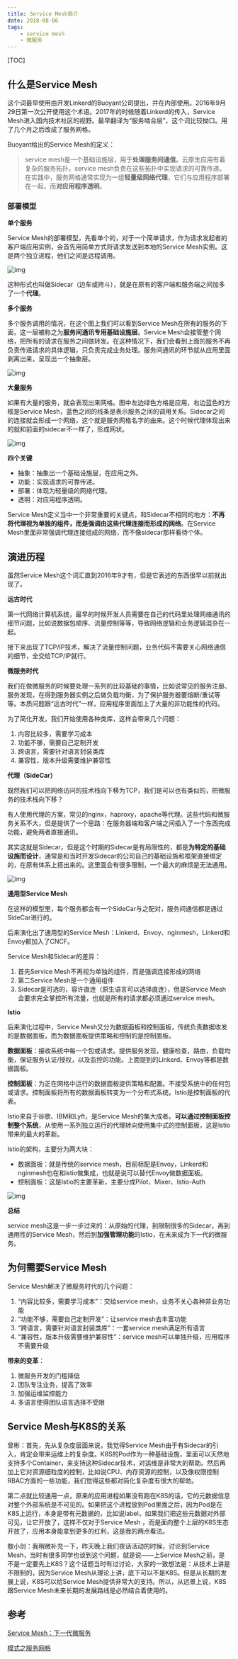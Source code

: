 ```yaml
---
title: Service Mesh简介
date: 2018-08-06
tags: 
    - service mesh
    - 微服务
---
```


[TOC]

## 什么是Service Mesh

这个词最早使用由开发Linkerd的Buoyant公司提出，并在内部使用。2016年9月29日第一次公开使用这个术语。2017年的时候随着Linkerd的传入，Service Mesh进入国内技术社区的视野。最早翻译为“服务啮合层”，这个词比较拗口。用了几个月之后改成了服务网格。

Buoyant给出的Service Mesh的定义：

> service mesh是一个基础设施层，用于**处理服务间通信**。云原生应用有着复杂的服务拓扑，service mesh负责在这些拓扑中实现请求的可靠传递。在实践中，服务网格通常实现为一组**轻量级网络代理**，它们与应用程序部署在一起，而**对应用程序透明**。

### 部署模型

**单个服务**

Service Mesh的部署模型，先看单个的，对于一个简单请求，作为请求发起者的客户端应用实例，会首先用简单方式将请求发送到本地的Service Mesh实例。这是两个独立进程，他们之间是远程调用。

![img](https://skyao.io/publication/service-mesh-next-generation-microservice/images/ppt-7.JPG)

这种形式也叫做Sidecar（边车或挎斗），就是在原有的客户端和服务端之间加多了一个**代理**。

**多个服务**

多个服务调用的情况，在这个图上我们可以看到Service Mesh在所有的服务的下面，这一层被称之为**服务间通讯专用基础设施层**。Service Mesh会接管整个网络，把所有的请求在服务之间做转发。在这种情况下，我们会看到上面的服务不再负责传递请求的具体逻辑，只负责完成业务处理。服务间通讯的环节就从应用里面剥离出来，呈现出一个抽象层。

![img](https://skyao.io/publication/service-mesh-next-generation-microservice/images/ppt-9.JPG)

**大量服务**

如果有大量的服务，就会表现出来网格。图中左边绿色方格是应用，右边蓝色的方框是Service Mesh，蓝色之间的线条是表示服务之间的调用关系。Sidecar之间的连接就会形成一个网络，这个就是服务网格名字的由来。这个时候代理体现出来的就和前面的sidecar不一样了，形成网状。

![img](https://skyao.io/publication/service-mesh-next-generation-microservice/images/ppt-10.JPG)

**四个关键**

- 抽象：抽象出一个基础设施层，在应用之外。
- 功能：实现请求的可靠传递。
- 部署：体现为轻量级的网络代理。
- 透明：对应用程序透明。

Service Mesh定义当中一个非常重要的关键点，和Sidecar不相同的地方：**不再将代理视为单独的组件，而是强调由这些代理连接而形成的网络**。在Service Mesh里面非常强调代理连接组成的网络，而不像sidecar那样看待个体。

## 演进历程

虽然Service Mesh这个词汇直到2016年9才有，但是它表述的东西很早以前就出现了。

**远古时代**

第一代网络计算机系统，最早的时候开发人员需要在自己的代码里处理网络通讯的细节问题，比如说数据包顺序、流量控制等等，导致网络逻辑和业务逻辑混杂在一起。

接下来出现了TCP/IP技术，解决了流量控制问题，业务代码不需要关心网络通信的细节，全交给TCP/IP就行。

**微服务时代**

我们在做微服务的时候要处理一系列的比较基础的事情，比如说常见的服务注册、服务发现，在得到服务器实例之后做负载均衡，为了保护服务器要熔断/重试等等。本质问题跟“远古时代”一样，应用程序里面加上了大量的非功能性的代码。

为了简化开发，我们开始使用各种类库，这样会带来几个问题：

1. 内容比较多，需要学习成本
2. 功能不够，需要自己定制开发
3. 跨语言，需要针对语言封装类库
4. 兼容性，版本升级需要维护兼容性

**代理（SideCar）**

既然我们可以把网络访问的技术栈向下移为TCP，我们是可以也有类似的，把微服务的技术栈向下移？

有人使用代理的方案，常见的nginx，haproxy，apache等代理。这些代码和微服务关系不大，但是提供了一个思路：在服务器端和客户端之间插入了一个东西完成功能，避免两者直接通讯。

其实这就是Sidecar，但是这个时期的Sidecar是有局限性的，都是**为特定的基础设施而设计**，通常是和当时开发Sidecar的公司自己的基础设施和框架直接绑定的，在原有体系上搭出来的。这里面会有很多限制，一个最大的麻烦是无法通用。

![img](https://res.infoq.com/articles/pattern-service-mesh/zh/resources/158-1509284841154.png)

**通用型Service Mesh**

在这样的模型里，每个服务都会有一个SideCar与之配对，服务间通信都是通过SideCar进行的。

后来演化出了通用型的Service Mesh：Linkerd、Envoy、nginmesh，Linkerd和Envoy都加入了CNCF。

Service Mesh和Sidecar的差异：

1. 首先Service Mesh不再视为单独的组件，而是强调连接形成的网络
2. 第二Service Mesh是一个通用组件
3. Sidecar是可选的，容许直连（原生语言可以选择直连），但是Service Mesh会要求完全掌控所有流量，也就是所有的请求都必须通过service mesh。

**Istio**

后来演化过程中，Service Mesh又分为数据面板和控制面板，传统负责数据收发的是数据面板，而为数据面板提供策略和控制的是控制面板。

**数据面板**：接收系统中每一个包或请求。提供服务发现，健康检查，路由，负载均衡，保证服务认证/授权，以及监控的功能。上面提到的Linkerd、Envoy等都是数据面板。

**控制面板**：为正在网格中运行的数据面板提供策略和配置。不接受系统中的任何包或请求。控制面板将所有的数据面板转变为一个分布式系统。Istio是控制面板的代表。

Istio来自于谷歌、IBM和Lyft，是Service Mesh的集大成者。**可以通过控制面板控制整个系统**，从使用一系列独立运行的代理转向使用集中式的控制面板，这是Istio带来的最大的革新。

Istio的架构，主要分为两大块：

- 数据面板：就是传统的service mesh，目前标配是Envoy，Linkerd和nginmesh也在和istio做集成，也就是说可以替代Envoy做数据面板。
- 控制面板：这是Istio的主要革新，主要分成Pilot、Mixer、Istio-Auth

![img](https://skyao.io/publication/service-mesh-next-generation-microservice/images/ppt-31.JPG)

**总结**

service mesh这是一步一步过来的：从原始的代理，到限制很多的Sidecar，再到通用性的Service Mesh，然后到**加强管理功能**的Istio，在未来成为下一代的微服务。

## 为何需要Service Mesh

Service Mesh解决了微服务时代的几个问题：

1. “内容比较多，需要学习成本”：交给service mesh，业务不关心各种非业务功能
2. “功能不够，需要自己定制开发”：让service mesh去丰富功能
3. “跨语言，需要针对语言封装类库”：一套service mesh满足所有语言
4. “兼容性，版本升级需要维护兼容性”：service mesh可以单独升级，应用程序不需要升级

**带来的变革**：

1. 微服务开发的门槛降低
2. 团队专注业务，提高了效率
3. 加强运维监控能力
4. 多语言使得团队语言选择不受限

## Service Mesh与K8S的关系

曾彬：首先，先从复杂度层面来说，我觉得Service Mesh由于有Sidecar的引入，肯定会带来运维上的复杂度。K8S的Pod作为一种基础设施，里面可以天然地支持多个Container，来支持这种Sidecar技术，对运维是非常大的帮助。然后再加上它对资源细粒度的控制，比如说CPU、内存资源的控制，以及像权限控制RBAC方面的一些功能，我们觉得这些都对简化复杂度有很大的帮助。

第二点就比较通用一点，原来的应用进程如果没有跑在K8S的话，它的元数据信息对整个外部系统是不可见的。如果把这个进程放到Pod里面之后，因为Pod是在K8S上运行，本身是带有元数据的，比如说label，如果我们把这些元数据对外部可见，让它开放了，这样不仅对于Service Mesh ，而是面向整个上层的K8S生态开放了，应用本身能拿到更多的红利，这是我的两点看法。

敖小剑：我稍微补充一下，昨天晚上我们夜话活动的时候，讨论到Service Mesh，当时有很多同学也谈到这个问题，就是说——上Service Mesh之前，是不是一定要先上K8S？这个话题当时有过讨论，大家的一致想法是：从技术上讲是不限制的，因为Service Mesh从理论上讲，底下可以不是K8S。但是从长期的发展上说，K8S可以给Service Mesh提供非常大的支持。所以，从远景上说，K8S跟Service Mesh未来长期的发展路线是必然结合着使用的。

## 参考

[Service Mesh：下一代微服务](https://skyao.io/publication/service-mesh-next-generation-microservice/)

[模式之服务网格](http://www.infoq.com/cn/articles/pattern-service-mesh)